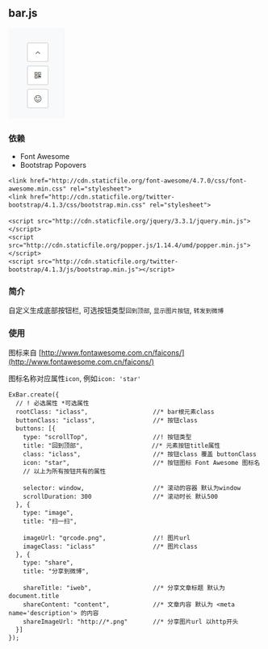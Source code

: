## bar.js

![screenshot](screenshot1.png)
### 依赖
- Font Awesome
- Bootstrap Popovers
```
<link href="http://cdn.staticfile.org/font-awesome/4.7.0/css/font-awesome.min.css" rel="stylesheet">
<link href="http://cdn.staticfile.org/twitter-bootstrap/4.1.3/css/bootstrap.min.css" rel="stylesheet">

<script src="http://cdn.staticfile.org/jquery/3.3.1/jquery.min.js"></script>
<script src="http://cdn.staticfile.org/popper.js/1.14.4/umd/popper.min.js"></script>
<script src="http://cdn.staticfile.org/twitter-bootstrap/4.1.3/js/bootstrap.min.js"></script>
```

### 简介
自定义生成底部按钮栏, 可选按钮类型`回到顶部`, `显示图片按钮`, `转发到微博`

### 使用
图标来自 [http://www.fontawesome.com.cn/faicons/](http://www.fontawesome.com.cn/faicons/)

图标名称对应属性`icon`, 例如`icon: 'star'`
```
ExBar.create({
  // ! 必选属性 *可选属性
  rootClass: "iclass",                  //* bar根元素class
  buttonClass: "iclass",                //* 按钮class
  buttons: [{
    type: "scrollTop",                  //! 按钮类型
    title: "回到顶部",                   //* 元素按钮title属性
    class: "iclass",                    //* 按钮class 覆盖 buttonClass
    icon: "star",                       //* 按钮图标 Font Awesome 图标名
    // 以上为所有按钮共有的属性
    
    selector: window,                   //* 滚动的容器 默认为window
    scrollDuration: 300                 //* 滚动时长 默认500
  }, {
    type: "image",
    title: "扫一扫",
    
    imageUrl: "qrcode.png",             //! 图片url
    imageClass: "iclass"                //* 图片class
  }, {
    type: "share",
    title: "分享到微博",
    
    shareTitle: "iweb",                 //* 分享文章标题 默认为 document.title
    shareContent: "content",            //* 文章内容 默认为 <meta name='description'> 的内容  
    shareImageUrl: "http://*.png"       //* 分享图片url 以http开头
  }]
});
```

